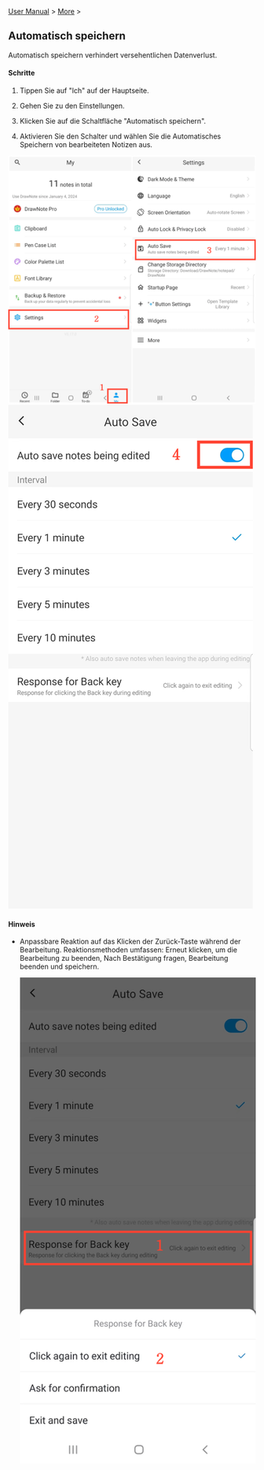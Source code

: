 [User Manual](/dragonnest/drawnote/manual/en) > [More](/dragonnest/drawnote/manual/en/more) >

Automatisch speichern
---
Automatisch speichern verhindert versehentlichen Datenverlust.

#### Schritte

1. Tippen Sie auf "lch" auf der Hauptseite.

2. Gehen Sie zu den Einstellungen.

3. Klicken Sie auf die Schaltfläche "Automatisch speichern".

4. Aktivieren Sie den Schalter und wählen Sie die Automatisches Speichern von bearbeiteten Notizen aus.

![Automatisch speichern 1](imgs/autosave.png)
![Automatisch speichern 2](imgs/autosave1.png)

#### Hinweis
- Anpassbare Reaktion auf das Klicken der Zurück-Taste während der Bearbeitung. Reaktionsmethoden umfassen: Erneut klicken, um die Bearbeitung zu beenden, Nach Bestätigung fragen, Bearbeitung beenden und speichern.

  ![Automatisch speichern 3](imgs/autosave2.png)